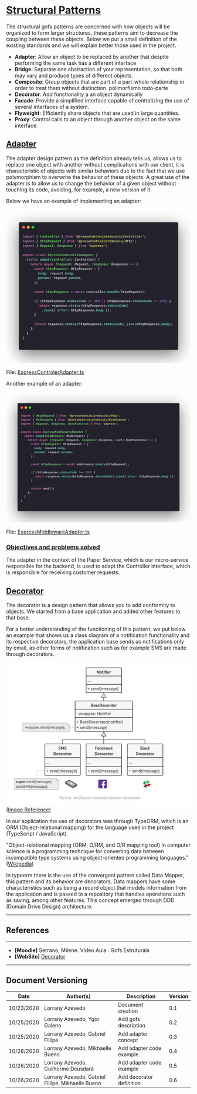 <span id="sp"></span>
# **<a href="#sp">Structural Patterns</a>**

The structural gofs patterns are concerned with how objects will be organized to form larger structures, these patterns aim to decrease the coupling between these objects. Below we put a small definition of the existing standards and we will explain better those used in the project.

- **Adapter**: Allow an object to be replaced by another that despite performing the same task has a different interface
- **Bridge**:  Separate one abstraction of your representation, so that both may vary and produce types of different objects.
- **Composite**: Group objects that are part of a part-whole relationship in order to treat them without distinction. polimorfismo todo-parte
- **Decorator**: Add functionality a an object dynamically
- **Facade**: Provide a simplified interface capable of centralizing the use of several interfaces of a system.
- **Flyweight**: Efficiently share objects that are used in large quantities.
- **Proxy**: Control calls to an object through another object on the same interface.


<span id="adp"></span>
## <a href="#adp">Adapter</a>

The adapter design pattern as the definition already tells us, allows us to replace one object with another without complications with our client, it is characteristic of objects with similar behaviors due to the fact that we use polymorphism to overwrite the behavior of these objects. A great use of the adapter is to allow us to change the behavior of a given object without touching its code, avoiding, for example, a new version of it. 

Below we have an example of implementing an adapter:

![Adapter](./images/ExpressControllerAdapter.png)


File: <a href="https://github.com/UnBArqDsw/2020.1_G2_TCLDL_Paper_Service/blob/master/src/server/adapters/ExpressControllerAdapter.ts" target="blank">ExpressControlerAdapter.ts</a>

Another example of an adapter: 

![AdapterMid](./images/ExpressMiddlewareAdapter.png)


File: <a href="https://github.com/UnBArqDsw/2020.1_G2_TCLDL_Paper_Service/blob/master/src/server/adapters/ExpressMiddlewareAdapter.ts" target="blank">ExpressMiddlewareAdapter.ts</a>


<span id="OB"></span>
### <a href="#OB">Objectives and problems solved</a>

The adapter in the context of the Paper Service, which is our micro-service responsible for the backend, is used to adapt the Controller interface, which is responsible for receiving customer requests. 


<span id="dec"></span>
## <a href="#dec">Decorator</a>

The decorator is a design pattern that allows you to add conformity to objects. We started from a base application and added other features to that base.

For a better understanding of the functioning of this pattern, we put below an example that shows us a class diagram of a notification functionality and its respective decorators, the application base sends as notifications only by email, as other forms of notification such as for example SMS are made through decorators.

![AdapterMid](./images/decorator_example.jpg) (<a href="https://refactoring.guru/design-patterns/decorator" target="blank">Image Reference</a>)

In our application the use of decorators was through TypeORM, which is an ORM (Object-relational mapping) for the language used in the project (TypeScript / JavaScript).

"Object-relational mapping (ORM, O/RM, and O/R mapping tool) in computer science is a programming technique for converting data between incompatible type systems using object-oriented programming languages." (<a href="https://en.wikipedia.org/wiki/Object%E2%80%93relational_mapping" target="blank">Wikipedia</a>)

In typeorm there is the use of the convergent pattern called Data Mapper, this pattern and its behavior are decorators. Data mappers have some characteristics such as being a record object that models information from the application and is passed to a repository that handles operations such as saving, among other features. This concept emerged through DDD (Domain Drive Design) architecture.



---
## References
---

- **[Moodle]** Serrano, Milene. Vídeo Aula : Gofs Estruturais
- **[WebSite]** <a href="https://refactoring.guru/design-patterns/decorator">Decorator</a>


---

## Document Versioning

| Date | Author(s) | Description | Version |
|------|-------|-----------|--------|
| 10/23/2020 | Lorrany Azevedo | Document creation | 0.1 |
| 10/25/2020 | Lorrany Azevedo, Ygor Galeno | Add gofs description | 0.2 |
| 10/25/2020 | Lorrany Azevedo, Gabriel Fillipe | Add adapter concept | 0.3 |
| 10/26/2020 | Lorrany Azevedo, Mikhaelle Bueno| Add adapter code example | 0.4 |
| 10/26/2020 | Lorrany Azevedo, Guilherme Deusdará| Add adapter code example | 0.5 |
| 10/26/2020 | Lorrany Azevedo, Gabriel Fillipe, Mikhaelle Bueno| Add decorator definition | 0.6 |
